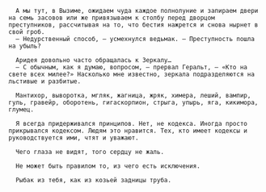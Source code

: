       А мы тут, в Вызиме, ожидаем чуда каждое полнолуние и запираем двери на семь засовов или же привязываем к столбу перед дворцом преступников, рассчитывая на то, что бестия нажрется и снова нырнет в свой гроб.
      — Недурственный способ, — усмехнулся ведьмак. — Преступность пошла на убыль?

      Аридея довольно часто обращалась к Зеркалу…
      — С обычным, как я думаю, вопросом, — прервал Геральт, — «Кто на свете всех милее?» Насколько мне известно, зеркала подразделяются на льстивые и разбитые.

      Мантихор, выворотка, мгляк, жагница, жряк, химера, леший, вампир, гуль, гравейр, оборотень, гигаскорпион, стрыга, упырь, яга, кикимора, глумец.

      Я всегда придерживался принципов. Нет, не кодекса. Иногда просто прикрывался кодексом. Людям это нравится. Тех, кто имеет кодексы и руководствуется ими, чтят и уважают.

      Чего глаза не видят, того сердцу не жаль.

      Не может быть правилом то, из чего есть исключения.

      Рыбак из тебя, как из козьей задницы труба.
